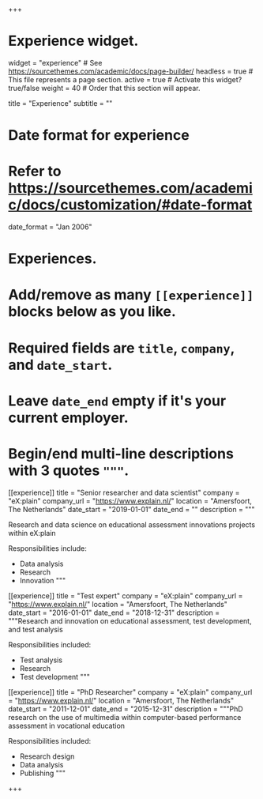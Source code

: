 +++
# Experience widget.
widget = "experience"  # See https://sourcethemes.com/academic/docs/page-builder/
headless = true  # This file represents a page section.
active = true  # Activate this widget? true/false
weight = 40  # Order that this section will appear.

title = "Experience"
subtitle = ""

# Date format for experience
#   Refer to https://sourcethemes.com/academic/docs/customization/#date-format
date_format = "Jan 2006"

# Experiences.
#   Add/remove as many `[[experience]]` blocks below as you like.
#   Required fields are `title`, `company`, and `date_start`.
#   Leave `date_end` empty if it's your current employer.
#   Begin/end multi-line descriptions with 3 quotes `"""`.
[[experience]]
  title = "Senior researcher and data scientist"
  company = "eX:plain"
  company_url = "https://www.explain.nl/"
  location = "Amersfoort, The Netherlands"
  date_start = "2019-01-01"
  date_end = ""
  description = """
  
  Research and data science on educational assessment innovations projects within eX:plain
  
  Responsibilities include:
  
  * Data analysis
  * Research
  * Innovation
  """

[[experience]]
  title = "Test expert"
  company = "eX:plain"
  company_url = "https://www.explain.nl/"
  location = "Amersfoort, The Netherlands"
  date_start = "2016-01-01"
  date_end = "2018-12-31"
  description = """Research and innovation on educational assessment, test development, and test analysis
  
  Responsibilities included:
  
  * Test analysis
  * Research
  * Test development
    """
    
[[experience]]
  title = "PhD Researcher"
  company = "eX:plain"
  company_url = "https://www.explain.nl/"
  location = "Amersfoort, The Netherlands"
  date_start = "2011-12-01"
  date_end = "2015-12-31"
  description = """PhD research on the use of multimedia within computer-based performance assessment in vocational 
  education
  
  Responsibilities included:
  
  * Research design
  * Data analysis
  * Publishing
    """

+++
